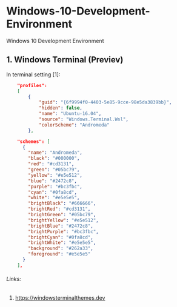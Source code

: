 # Windows-10-Development-Environment
Windows 10 Development Environment

## 1. Windows Terminal (Previev)

In terminal setting [1]:

```json
    "profiles":
    [
        {
            "guid": "{6f9994f0-4403-5e85-9cce-98e5da3839bb}",
            "hidden": false,
            "name": "Ubuntu-16.04",
            "source": "Windows.Terminal.Wsl",
            "colorScheme": "Andromeda"
        },
```
```json
    "schemes": [
      {
        "name": "Andromeda",
        "black": "#000000",
        "red": "#cd3131",
        "green": "#05bc79",
        "yellow": "#e5e512",
        "blue": "#2472c8",
        "purple": "#bc3fbc",
        "cyan": "#0fa8cd",
        "white": "#e5e5e5",
        "brightBlack": "#666666",
        "brightRed": "#cd3131",
        "brightGreen": "#05bc79",
        "brightYellow": "#e5e512",
        "brightBlue": "#2472c8",
        "brightPurple": "#bc3fbc",
        "brightCyan": "#0fa8cd",
        "brightWhite": "#e5e5e5",
        "background": "#262a33",
        "foreground": "#e5e5e5"
      }
    ],
```

###### Links:
1. https://windowsterminalthemes.dev
